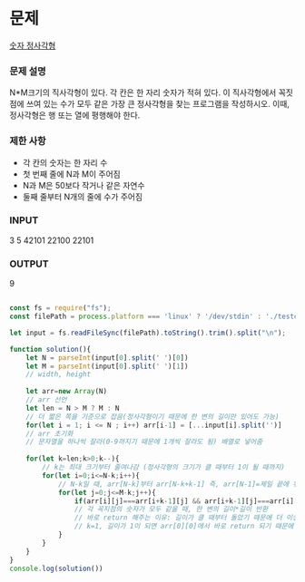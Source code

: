 # 문제

[숫자 정사각형](https://www.acmicpc.net/problem/1051)

### 문제 설명
N*M크기의 직사각형이 있다. 각 칸은 한 자리 숫자가 적혀 있다.
이 직사각형에서 꼭짓점에 쓰여 있는 수가 모두 같은 가장 큰 정사각형을 찾는 프로그램을 작성하시오.
이때, 정사각형은 행 또는 열에 평행해야 한다.

### 제한 사항
- 각 칸의 숫자는 한 자리 수
- 첫 번째 줄에 N과 M이 주어짐
- N과 M은 50보다 작거나 같은 자연수
- 둘째 줄부터 N개의 줄에 수가 주어짐

### INPUT
3 5
42101
22100
22101

### OUTPUT
9

```javascript

const fs = require("fs");
const filePath = process.platform === 'linux' ? '/dev/stdin' : './testcase/1051.txt';

let input = fs.readFileSync(filePath).toString().trim().split("\n");

function solution(){
    let N = parseInt(input[0].split(' ')[0])
    let M = parseInt(input[0].split(' ')[1])
    // width, height
    
    let arr=new Array(N)
    // arr 선언
    let len = N > M ? M : N
    // 더 짧은 쪽을 기준으로 잡음(정사각형이기 때문에 한 변의 길이만 있어도 가능)
    for(let i = 1; i <= N ; i++) arr[i-1] = [...input[i].split('')]
    // arr 초기화
    // 문자열을 하나씩 잘라(0-9까지기 때문에 1개씩 잘라도 됨) 배열로 넣어줌
    
    for(let k=len;k>0;k--){
        // k는 최대 크기부터 줄여나감 (정사각형의 크기가 클 때부터 1이 될 때까지)
        for(let i=0;i<=N-k;i++){
            // N-k일 때, arr[N-k]부터 arr[N-k+k-1] 즉, arr[N-1]=제일 끝에 위치한 숫자까지 검사함
            for(let j=0;j<=M-k;j++){
                if(arr[i][j]===arr[i+k-1][j] && arr[i+k-1][j]===arr[i][j+k-1] && arr[i][j+k-1]===arr[i+k-1][j+k-1]) return k*k
                // 각 꼭지점의 숫자가 모두 같을 때, 한 변의 길이*길이 반환
                // 바로 return 해주는 이유: 길이가 클 때부터 돌았기 때문에 더 이상 큰 숫자가 나올 수 없음
                // k=1, 길이가 1이 되면 arr[0][0]에서 바로 return 되기 때문에 따로 if문 안 넣음
            }
        }
    }
}
console.log(solution())

```